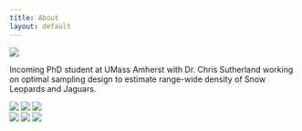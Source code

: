 ```yaml
---
title: About
layout: default
---
```


<div class="row content-row">
<div class="col-12 col-sm-4">
    <img src="{{ site.baseurl }}/images/umass-sign-sq-close.jpg">
</div>
<div class="col-12 col-sm-8">
    <p>Incoming PhD student at UMass Amherst with Dr. Chris Sutherland working on optimal sampling design to estimate range-wide density of Snow Leopards and Jaguars.</p>
</div>
<div class="row">
  <div class="col-12 col-sm-4">
    <img src="{{ site.baseurl }}/images/collabs/UMass.jpg">
    <img src="{{ site.baseurl }}/images/collabs/Cornell.png">
    <img src="{{ site.baseurl }}/images/collabs/SDZ.jpeg">
</div>
<div class="row">
  <div class="col-12 col-sm-4">
    <img src="{{ site.baseurl }}/images/collabs/MassAudubon.png">
    <img src="{{ site.baseurl }}/images/collabs/MassWildlife.png">
    <img src="{{ site.baseurl }}/images/collabs/BirdVox.png">
</div>
